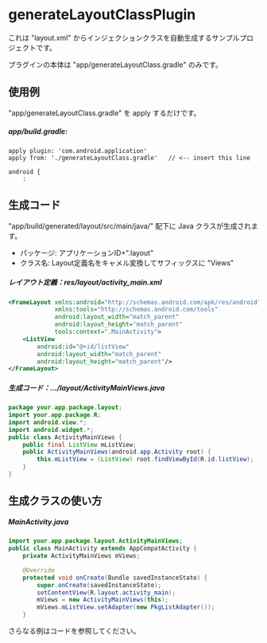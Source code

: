 # generateLayoutClassPlugin

これは "layout.xml" からインジェクションクラスを自動生成するサンプルプロジェクトです。

プラグインの本体は "app/generateLayoutClass.gradle" のみです。


## 使用例

"app/generateLayoutClass.gradle" を apply するだけです。

##### app/build.gradle:
~~~
apply plugin: 'com.android.application'
apply from: './generateLayoutClass.gradle'   // <-- insert this line

android {
    :
~~~

## 生成コード

"app/build/generated/layout/src/main/java/" 配下に Java クラスが生成されます。

  * パッケージ: アプリケーションID+".layout"
  * クラス名: Layout定義名をキャメル変換してサフィックスに "Views"

##### レイアウト定義：res/layout/activity_main.xml
~~~xml
<FrameLayout xmlns:android="http://schemas.android.com/apk/res/android"
             xmlns:tools="http://schemas.android.com/tools"
             android:layout_width="match_parent"
             android:layout_height="match_parent"
             tools:context=".MainActivity">
    <ListView
        android:id="@+id/listView"
        android:layout_width="match_parent"
        android:layout_height="match_parent"/>
</FrameLayout>
~~~

##### 生成コード：.../layout/ActivityMainViews.java
~~~java
package your.app.package.layout;
import your.app.package.R;
import android.view.*;
import android.widget.*;
public class ActivityMainViews {
    public final ListView mListView;
    public ActivityMainViews(android.app.Activity root) {
        this.mListView = (ListView) root.findViewById(R.id.listView);
    }
}
~~~

## 生成クラスの使い方

##### MainActivity.java
~~~java
import your.app.package.layout.ActivityMainViews;
public class MainActivity extends AppCompatActivity {
    private ActivityMainViews mViews;

    @Override
    protected void onCreate(Bundle savedInstanceState) {
        super.onCreate(savedInstanceState);
        setContentView(R.layout.activity_main);
        mViews = new ActivityMainViews(this);
        mViews.mListView.setAdapter(new PkgListAdapter());
    }
~~~

さらなる例はコードを参照してください。
